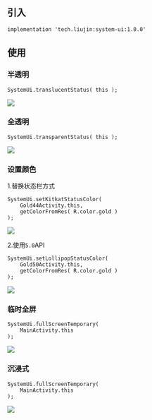
## 引入

```
implementation 'tech.liujin:system-ui:1.0.0'
```



## 使用

### 半透明

```
SystemUi.translucentStatus( this );
```

![](img/pic00.gif)



### 全透明

```
SystemUi.transparentStatus( this );
```

![](img/pic01.gif)



### 设置颜色

1.替换状态栏方式

```
SystemUi.setKitkatStatusColor(
    Gold44Activity.this,
    getColorFromRes( R.color.gold )
);
```

![](img/pic02.gif)

2.使用`5.0`API

```
SystemUi.setLollipopStatusColor(
    Gold50Activity.this,
    getColorFromRes( R.color.gold )
);
```

![](img/pic03.gif)



### 临时全屏

```
SystemUi.fullScreenTemporary(
    MainActivity.this
);
```

![](img/pic04.gif)



### 沉浸式

```
SystemUi.fullScreenTemporary(
    MainActivity.this
);
```

![](img/pic05.gif)



